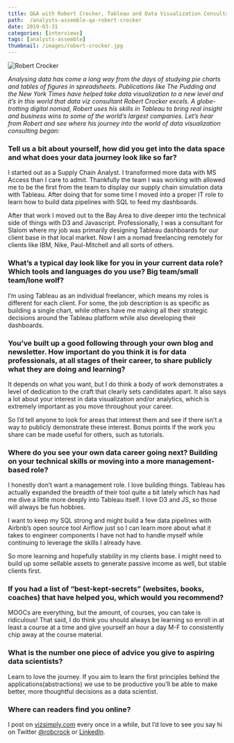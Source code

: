 ```yaml
---
title: Q&A with Robert Crocker, Tableau and Data Visualization Consultant
path:  /analysts-assemble-qa-robert-crocker
date: 2019-03-31
categories: [interviews]
tags: [analysts-assemble]
thumbnail: /images/robert-crocker.jpg
---
```

![Robert Crocker](/images/robert-crocker.jpg)
  
_Analysing data has come a long way from the days of studying pie charts and tables of figures in spreadsheets. Publications like The Pudding and the New York Times have helped take data visualization to a new level and it’s in this world that data viz consultant Robert Crocker excels. A globe-trotting digital nomad, Robert uses his skills in Tableau to bring real insight and business wins to some of the world’s largest companies. Let’s hear from Robert and see where his journey into the world of data visualization consulting began:_

### Tell us a bit about yourself, how did you get into the data space and what does your data journey look like so far?

I started out as a Supply Chain Analyst. I transformed more data with MS Access than I care to admit. Thankfully the team I was working with allowed me to be the first from the team to display our supply chain simulation data with Tableau. After doing that for some time I moved into a proper IT role to learn how to build data pipelines with SQL to feed my dashboards.

After that work I moved out to the Bay Area to dive deeper into the technical side of things with D3 and Javascript. Professionally, I was a consultant for Slalom where my job was primarily designing Tableau dashboards for our client base in that local market. Now I am a nomad freelancing remotely for clients like IBM, Nike, Paul-Mitchell and all sorts of others.

### What’s a typical day look like for you in your current data role? Which tools and languages do you use? Big team/small team/lone wolf?

I’m using Tableau as an individual freelancer, which means my roles is different for each client. For some, the job description is as specific as building a single chart, while others have me making all their strategic decisions around the Tableau platform while also developing their dashboards.

### You&#8217;ve built up a good following through your own blog and newsletter. How important do you think it is for data professionals, at all stages of their career, to share publicly what they are doing and learning?

It depends on what you want, but I do think a body of work demonstrates a level of dedication to the craft that clearly sets candidates apart. It also says a lot about your interest in data visualization and/or analytics, which is extremely important as you move throughout your career.

So I’d tell anyone to look for areas that interest them and see if there isn’t a way to publicly demonstrate these interest. Bonus points if the work you share can be made useful for others, such as tutorials.

### Where do you see your own data career going next? Building on your technical skills or moving into a more management-based role?

I honestly don’t want a management role. I love building things. Tableau has actually expanded the breadth of their tool quite a bit lately which has had me dive a little more deeply into Tableau itself. I love D3 and JS, so those will always be fun hobbies.

I want to keep my SQL strong and might build a few data pipelines with Airbnb’s open source tool Airflow just so I can learn more about what it takes to engineer components I have not had to handle myself while continuing to leverage the skills I already have.

So more learning and hopefully stability in my clients base. I might need to build up some sellable assets to generate passive income as well, but stable clients first.

### If you had a list of “best-kept-secrets” (websites, books, coaches) that have helped you, which would you recommend?

MOOCs are everything, but the amount, of courses, you can take is ridiculous! That said, I do think you should always be learning so enroll in at least a course at a time and give yourself an hour a day M-F to consistently chip away at the course material.

### What is the number one piece of advice you give to aspiring data scientists?

Learn to love the journey. If you aim to learn the first principles behind the applications(abstractions) we use to be productive you’ll be able to make better, more thoughtful decisions as a data scientist.

### Where can readers find you online?

I post on [vizsimply.com](https://www.vizsimply.com) every once in a while, but I’d love to see you say hi on Twitter [@robcrock](https://twitter.com/robcrock) or [LinkedIn](https://www.linkedin.com/in/robertcrocker/).